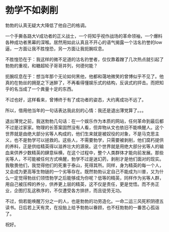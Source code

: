 # 勃学不如剥削

<!--more-->

勃勃的认真无疑大大降低了他自己的格调。


一个手撕各路大V成功者的正义战士，一个将知乎视作战场的革命领袖，一个爆料各种成功者黑幕的深喉。居然用如此认真且不开心的语气揭露一个沽名钓誉的low逼，一方面让我不胜惶恐，另一方面让我扼腕叹息。


不胜惶恐在于：我这样的微不足道的沽名钓誉者，仅仅靠着蹭了几次热点就引起了勃勃的重视，和糖超轮子哥哥并列，何德何能？


扼腕叹息在于：想当年那个无论如何黑他，他都和蔼地微笑的曾博似乎不见了。他真的在勃丝的拥趸之下迷醉了，不再看得懂娱乐式的结构，反讽式的抨击。而把知乎的名当成了一个粪量十足的东西。


不过也好，这样看来，曾博终于有了成功者的姿态，大约离成功不远了。


所以，借用他当年的一句话表达我此刻的心情：我还是退出薄党算了。。。


退出薄党之前，我送勃勃几句话：在一个娱乐作为本质的网站，任何革命到最后都不过是过家家。物理的长答案固然没有人看，但弃物从文也依旧不能唤醒人。这个世界就是由绝大部分劣等人构成的，他们生来就是被奴役的对象，不是马克思主义，也不是勃学可以拯救的。这些人，不需要勃学，只需要被剥削，他们腐朽提供的养料，正是供给精英得以滋养壮大的源泉。这个世界就是用绝大部分劣等人的输血来供养少数精英的肆意纵横，在这个过程中，整个人类群体才能向前发展。那些劣等人，不可能被任何方式唤醒，勃学不过是迷幻药，剥削才是他们面对的现实。我敬畏他们，我觉得他们的死重于泰山，死得其所。同样，身为精英的每一个人，又会成为更高等生物链的一个劣等存在。既然勃勃认定自己不能成为川普，又为什么一定觉得勃丝们领悟勃学之后能够成为你呢？低等的精英，同样作为劣等人群，用自己被压榨的养分，供养更上层的精英，这不仅是责任，更是觉悟。而不务正业，企图打乱这秩序的，不仅遭受各方排挤，而且徒劳无功。


不过，倘若能唤醒万分之一的人，也是勃勃的功劳造化。一命二运三风死积阴德五读书。日后若上天有灵，在投胎上给予勃勃以眷顾，也不枉勃勃的一番苦心孤诣了。


祝好。